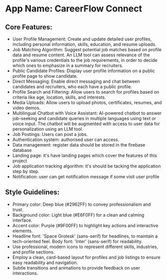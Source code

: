 # **App Name**: CareerFlow Connect

## Core Features:

- User Profile Management: Create and update detailed user profiles, including personal information, skills, education, and resume uploads.
- Job Matching Algorithm: Suggest potential job matches based on profile data and resume content. An LLM tool can assess relevance of the profile's various credentials to the job requirements, in order to decide which ones to emphasize in a summary for recruiters.
- Public Candidate Profiles: Display user profile information on a public profile page to show candidate.
- Direct Messaging: Enable direct messaging and chat between candidates and recruiters, who each have a public profile.
- Profile Search and Filtering: Allow users to search for profiles based on criteria like age, location, skills, and interests.
- Media Uploads: Allow users to upload photos, certificates, resumes, and video demos.
- Multilingual Chatbot with Voice Assistant: AI-powered chatbot to answer job-seeking and candidate queries in multiple languages using text or voice input. The chatbot will be augmented with access to user data for personalization using an LLM tool.
- Job Postings: Users can post a jobs.
- Authentication system: authorised user can access.
- Data management: register data should be stored in the firebase database
- Landing page: it's have landing pages which cover the features of this project
- Job application tracking algorithm: it's should be tacking the application step by step.
- Notification: user can get notification message if some visit user profile

## Style Guidelines:

- Primary color: Deep blue (#2962FF) to convey professionalism and trust.
- Background color: Light blue (#E6F0FF) for a clean and calming interface.
- Accent color: Purple (#9F00FF) to highlight key actions and interactive elements.
- Headline font: 'Space Grotesk' (sans-serif) for headlines, to maintain a tech-oriented feel. Body font: 'Inter' (sans-serif) for readability.
- Use professional, modern icons to represent different skills, industries, and profile sections.
- Employ a clean, card-based layout for profiles and job listings to ensure easy readability and navigation.
- Subtle transitions and animations to provide feedback on user interactions.